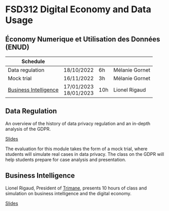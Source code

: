 # FSD312 Digital Economy and Data Usage

## Économy Numerique et Utilisation des Données (ENUD)

Schedule | | | |
--- | --- | --- | ---
Data regulation | 18/10/2022 | 6h | Mélanie Gornet
Mock trial | 16/11/2022 | 3h | Mélanie Gornet
[Business Intelligence](https://lms.isae.fr/mod/resource/view.php?id=62173) | 17/01/2023<br/>18/01/2023 | 10h | Lionel Rigaud

## Data Regulation

An overview of the history of data privacy regulation and an in-depth analysis of the GDPR. 

[Slides](https://raw.githubusercontent.com/SupaeroDataScience/SupaeroDataScience.github.io/blob/master/files/Donn%C3%A9es%20personnelles%20et%20Vie%20priv%C3%A9e.pdf)

The evaluation for this module takes the form of a mock trial, where students will simulate real cases in data privacy. The class on the GDPR will help students prepare for case analysis and presentation.

## Business Intelligence

Lionel Rigaud, President of [Trimane](https://www.trimane.fr/), presents 10
hours of class and simulation on business intelligence and the digital economy. 

[Slides](https://lms.isae.fr/mod/resource/view.php?id=62173)